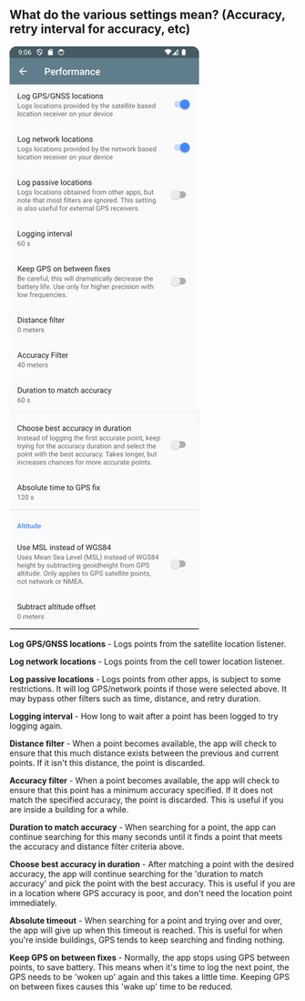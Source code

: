 ## What do the various settings mean? (Accuracy, retry interval for accuracy, etc)

![7b](images/7b.png)

**Log GPS/GNSS locations** - Logs points from the satellite location listener. 

**Log network locations** - Logs points from the cell tower location listener. 

**Log passive locations** - Logs points from other apps, is subject to some restrictions. It will log GPS/network points if those were selected above. It may bypass other filters such as time, distance, and retry duration.

**Logging interval** - How long to wait after a point has been logged to try logging again.

**Distance filter** - When a point becomes available, the app will check to ensure that this much distance exists between the previous and current points. If it isn't this distance, the point is discarded.

**Accuracy filter** - When a point becomes available, the app will check to ensure that this point has a minimum accuracy specified. If it does not match the specified accuracy, the point is discarded. This is useful if you are inside a building for a while.

**Duration to match accuracy** - When searching for a point, the app can continue searching for this many seconds until it finds a point that meets the accuracy and distance filter criteria above.

**Choose best accuracy in duration** - After matching a point with the desired accuracy, the app will continue searching for the 'duration to match accuracy' and pick the point with the best accuracy. This is useful if you are in a location where GPS accuracy is poor, and don't need the location point immediately.

**Absolute timeout** - When searching for a point and trying over and over, the app will give up when this timeout is reached.  This is useful for when you're inside buildings, GPS tends to keep searching and finding nothing.  

**Keep GPS on between fixes** - Normally, the app stops using GPS between points, to save battery.  This means when it's time to log the next point, the GPS needs to be 'woken up' again and this takes a little time.  Keeping GPS on between fixes causes this 'wake up' time to be reduced.

